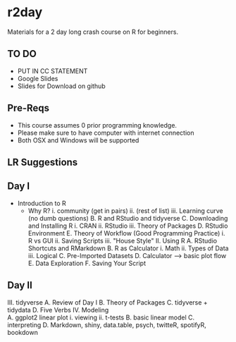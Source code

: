 # r2day

Materials for a 2 day long crash course on R for beginners.

## TO DO

* PUT IN CC STATEMENT
* Google Slides
* Slides for Download on github

## Pre-Reqs

* This course assumes 0 prior programming knowledge.
* Please make sure to have computer with internet connection
* Both OSX and Windows will be supported

## LR Suggestions

## Day I

* Introduction to R
  * Why R?
		i. community (get in pairs) 
		ii. (rest of list)
		iii. Learning curve (no dumb questions) 
	B. R and RStudio and tidyverse
	C. Downloading and Installing R
		i. CRAN
		ii. RStudio
		iii. Theory of Packages
	D. RStudio Environment
	E. Theory of Workflow (Good Programming Practice)
		i. R vs GUI
		ii. Saving Scripts
		iii. "House Style" 
II. Using R
	A. RStudio Shortcuts and RMarkdown
	B. R as Calculator
		i. Math
		ii. Types of Data 
		iii. Logical
	C. Pre-Imported Datasets
	D. Calculator --> basic plot flow
	E. Data Exploration
	F. Saving Your Script

## Day II

III. tidyverse
	A. Review of Day I
	B. Theory of Packages
	C. tidyverse + tidydata
	D. Five Verbs 
IV. Modeling  
	A. ggplot2 linear plot
		i. viewing
		ii. t-tests 
	B. basic linear model 
	C. interpreting
	D. Markdown, shiny, data.table, psych, twitteR, spotifyR, bookdown

